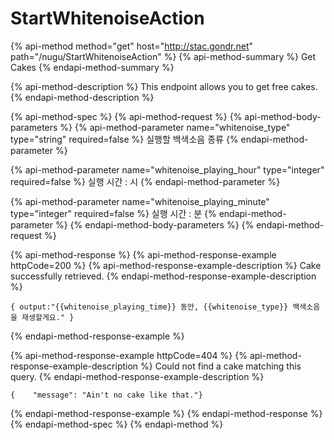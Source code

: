 # StartWhitenoiseAction

{% api-method method="get" host="http://stac.gondr.net" path="/nugu/StartWhitenoiseAction" %}
{% api-method-summary %}
Get Cakes
{% endapi-method-summary %}

{% api-method-description %}
This endpoint allows you to get free cakes.
{% endapi-method-description %}

{% api-method-spec %}
{% api-method-request %}
{% api-method-body-parameters %}
{% api-method-parameter name="whitenoise\_type" type="string" required=false %}
실행할 백색소음 종류
{% endapi-method-parameter %}

{% api-method-parameter name="whitenoise\_playing\_hour" type="integer" required=false %}
실행 시간 : 시
{% endapi-method-parameter %}

{% api-method-parameter name="whitenoise\_playing\_minute" type="integer" required=false %}
실행 시간 : 분
{% endapi-method-parameter %}
{% endapi-method-body-parameters %}
{% endapi-method-request %}

{% api-method-response %}
{% api-method-response-example httpCode=200 %}
{% api-method-response-example-description %}
Cake successfully retrieved.
{% endapi-method-response-example-description %}

```
{ output:"{{whitenoise_playing_time}} 동안, {{whitenoise_type}} 백색소음을 재생할게요." }
```
{% endapi-method-response-example %}

{% api-method-response-example httpCode=404 %}
{% api-method-response-example-description %}
Could not find a cake matching this query.
{% endapi-method-response-example-description %}

```
{    "message": "Ain't no cake like that."}
```
{% endapi-method-response-example %}
{% endapi-method-response %}
{% endapi-method-spec %}
{% endapi-method %}



